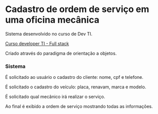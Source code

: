 # Cadastro de ordem de serviço em uma oficina mecânica
Sistema desenvolvido no curso de Dev TI.

[Curso developer TI - Full stack](https://www.devtisul.com.br/) 

Criado através do paradigma de orientação a objetos.

### Sistema
É solicitado ao usuário o cadastro do cliente: nome, cpf e telefone.

É solicitado o cadastro do veículo: placa, renavam, marca e modelo.

É solicitado qual mecânico irá realizar o serviço.

Ao final é exibido a ordem de serviço mostrando todas as informações.
